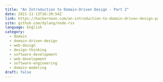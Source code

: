 ```yaml
---
title: "An Introduction to Domain-Driven Design - Part 2"
date: 2021-11-13T16:39:54Z
link: https://hackernoon.com/an-introduction-to-domain-driven-design-part-2?source=rss&utm_medium=RSS&utm_source=news.12bit.vn
site: github.com/dylang/node-rss
language: English
category:
  - domain
  - domain-driven-design
  - web-design
  - design-thinking
  - software-development
  - web-development
  - software-engineering
  - domain-modeling
draft: false
---
```

